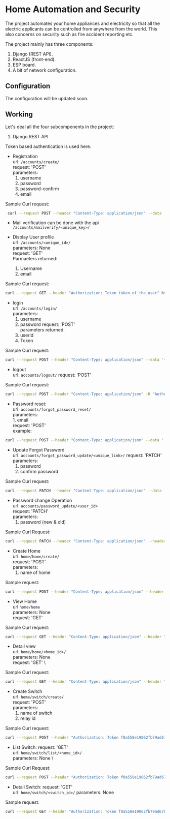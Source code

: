 # Home Automation and Security

The project automates your home appliances and electricity so that all the electric applicants can be controlled from anywhere from the world. This also concerns on security such as fire accident reporting etc.


The project mainly has three components:
1. Django (REST API).
2. ReactJS (front-end).
3. ESP board.
4. A bit of network configuration.

## Configuration

The configuration will be updated soon.

## Working

Let's deal all the four subcomponents in the project:

1. Django REST API

Token based authentication is used here.

* Registration \
    url: `/accounts/create/` \
    request: 'POST' \
    parameters: 
    1. username
    2. password
    3. password-confirm
    4. email

Sample Curl request: 

```bash
 curl --request POST --header "Content-Type: application/json" --data '{"username": "sample", "password": "sample123", "password_confirm": "sample123", "email": "rammanoj@gmail.com"}' http://127.0.0.1:8000/accounts/create/
 ```
 
 * Mail verification can be done with the api
 `/accounts/mailverify/<unique_key>/`
 
 * Display User profile \
  url: `/accounts/<unique_id>/` \
  parameters: None \
  request: 'GET' \
  Parmaeters returned:
     1. Username
     2. email
 
 Sample Curl request: 
 ```bash
curl --request GET --header "Authorization: Token token_of_the_user" http://127.0.0.1:8000/accounts/number/
```

 * login \
    url: `/accounts/login/` \
    parameters: 
    1. username
    2. password
    request: 'POST' \
    parameters returned: 
    1. userid
    2. Token
    
Sample Curl request: 
```bash
curl --request POST --header "Content-Type: application/json" --data '{"username": "sample", "password": "sample123"}' http://127.0.0.1:8000/accounts/login/
```
    
 * logout \
  url: `accounts/logout/`
  request: 'POST'
  
Sample Curl request: 

```bash
curl --request POST --header "Content-Type: application/json" -H "Authorization: Token 172158ba5363e770c66188aba7048078009de537"  http://127.0.0.1:8000/accounts/logout/
```
 
 *  Password reset: \
    url: `accounts/forgot_password_reset/` \
    parameters: \
        1. email \
    request: 'POST' \
    example:
 ```bash
curl --request POST --header "Content-Type: application/json" --data '{"email": "sampleqweqweram@gmail.com"}' http://127.0.0.1:8000/accounts/forgot_password_reset/
``` 

*  Update Forgot Password \
    url: `accounts/forgot_password_update/<unique_link>/`
    request: 'PATCH' \
    parameters: 
    1. password
    2. confirm password
    
Sample Curl request:

```bash
curl --request PATCH --header "Content-Type: application/json" --data '{"password": "amma1234", "confirm_new": "amma1234"}' http://127.0.0.1:8000/accounts/forgot_password_update/f856bfeac4cbac828712cbd567fbd43f87875c3ce5d2c2320490dc485b7e84d0/
```

* Password change Operation \
    url: `accounts/password_update/<user_id>` \
    request: 'PATCH' \
    parameters:
    1. password (new & old)
    
Sample Curl Request:

```bash
curl --request PATCH --header "Content-Type: application/json" --header "Authorization: Token f0a558e19062fb79ad67b20a561a2677396da026" --data '{"password":"manoj1999", "confirm_password": "manoj1999", "old_password": "amma1234"}' http://127.0.0.1:8000/accounts/password_update/46/
```

* Create Home \
     url: `home/home/create/` \
     request: 'POST' \
     parameters:
     1. name of home
     
Sample request:
```bash
curl --request POST --header "Content-Type: application/json" --header "Authorization: Token f0a558e19062fb79ad67b20a561a2677396da026" --data '{"name":"sample_home1"}' http://127.0.0.1:8000/home/home/create/
```

* View Home \
    url `home/home` \
    parameters: None \
    request: 'GET'
    
Sample Curl request:
```bash
curl --request GET --header "Content-Type: application/json" --header "Authorization: Token f0a558e19062fb79ad67b20a561a2677396da026" http://127.0.0.1:8000/home/home/ 
```

* Detail view \
    url: `home/home/<home_id>/` \
    parameters: None \
    request: 'GET' \
    
 Sample Curl request:
 
 ```bash
 curl --request GET --header "Content-Type: application/json" --header "Authorization: Token f0a558e19062fb79ad67b20a561a2677396da026" http://127.0.0.1:8000/home/home/24/
 ```
 
 * Create Switch \
    url: `home/switch/create/` \
    request: 'POST' \
    parameters: 
    1. name of switch
    2. relay id
    
 Sample Curl request:
 
 ```bash
 curl --request POST --header "Authorization: Token f0a558e19062fb79ad67b20a561a2677396da026" --header "Content-Type: application/json" --data '{"switch_name": "switch1_322", "home": 23, "relay": "thisissampleid"}' http://127.0.0.1:8000/home/switch/create/
 ```
 
 * List Switch:
    request: 'GET' \
    url: `home/switch/list/<home_id>/` \
    parameters: None \
    
 Sample Curl Request: 
 
 ```bash
 curl --request POST --header "Authorization: Token f0a558e19062fb79ad67b20a561a2677396da026" --header "Content-Type: application/json"  http://127.0.0.1:8000/home/switch/list/5/
 ```
 
 * Detail Switch: 
    request: 'GET' \
    url: `home/switch/<switch_id>/`
    parameters: None
    
 Sample request:
 ```bash
 curl --request GET --header "Authorization: Token f0a558e19062fb79ad67b20a561a2677396da026" --header "Content-Type: application/json"  http://127.0.0.1:8000/home/switch/26/
 ```
 
 